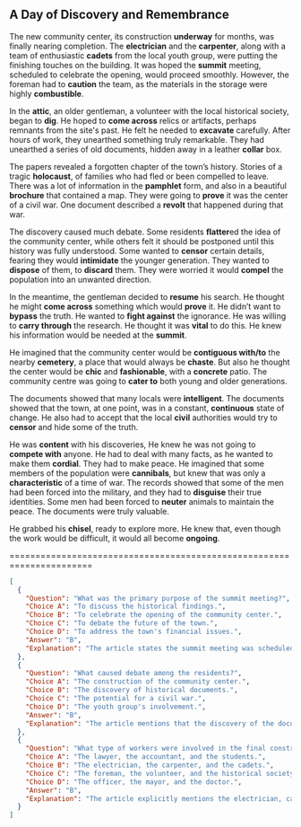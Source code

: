 ## A Day of Discovery and Remembrance

The new community center, its construction **underway** for months, was finally nearing completion. The **electrician** and the **carpenter**, along with a team of enthusiastic **cadets** from the local youth group, were putting the finishing touches on the building. It was hoped the **summit** meeting, scheduled to celebrate the opening, would proceed smoothly. However, the foreman had to **caution** the team, as the materials in the storage were highly **combustible**.

In the **attic**, an older gentleman, a volunteer with the local historical society, began to **dig**. He hoped to **come across** relics or artifacts, perhaps remnants from the site's past. He felt he needed to **excavate** carefully. After hours of work, they unearthed something truly remarkable. They had unearthed a series of old documents, hidden away in a leather **collar** box.

The papers revealed a forgotten chapter of the town’s history. Stories of a tragic **holocaust**, of families who had fled or been compelled to leave. There was a lot of information in the **pamphlet** form, and also in a beautiful **brochure** that contained a map. They were going to **prove** it was the center of a civil war. One document described a **revolt** that happened during that war.

The discovery caused much debate. Some residents **flatter**ed the idea of the community center, while others felt it should be postponed until this history was fully understood. Some wanted to **censor** certain details, fearing they would **intimidate** the younger generation. They wanted to **dispose** of them, to **discard** them. They were worried it would **compel** the population into an unwanted direction.

In the meantime, the gentleman decided to **resume** his search. He thought he might **come across** something which would **prove** it. He didn’t want to **bypass** the truth. He wanted to **fight against** the ignorance. He was willing to **carry through** the research. He thought it was **vital** to do this. He knew his information would be needed at the **summit**.

He imagined that the community center would be **contiguous with/to** the nearby **cemetery**, a place that would always be **chaste**. But also he thought the center would be **chic** and **fashionable**, with a **concrete** patio. The community centre was going to **cater to** both young and older generations.

The documents showed that many locals were **intelligent**. The documents showed that the town, at one point, was in a constant, **continuous** state of change. He also had to accept that the local **civil** authorities would try to **censor** and hide some of the truth.

He was **content** with his discoveries, He knew he was not going to **compete with** anyone. He had to deal with many facts, as he wanted to make them **cordial**. They had to make peace. He imagined that some members of the population were **cannibals**, but knew that was only a **characteristic** of a time of war. The records showed that some of the men had been forced into the military, and they had to **disguise** their true identities. Some men had been forced to **neuter** animals to maintain the peace. The documents were truly valuable.

He grabbed his **chisel**, ready to explore more. He knew that, even though the work would be difficult, it would all become **ongoing**.



======================================================================

```json
[
  {
    "Question": "What was the primary purpose of the summit meeting?",
    "Choice A": "To discuss the historical findings.",
    "Choice B": "To celebrate the opening of the community center.",
    "Choice C": "To debate the future of the town.",
    "Choice D": "To address the town's financial issues.",
    "Answer": "B",
    "Explanation": "The article states the summit meeting was scheduled to celebrate the community center's opening."
  },
  {
    "Question": "What caused debate among the residents?",
    "Choice A": "The construction of the community center.",
    "Choice B": "The discovery of historical documents.",
    "Choice C": "The potential for a civil war.",
    "Choice D": "The youth group's involvement.",
    "Answer": "B",
    "Explanation": "The article mentions that the discovery of the documents caused much debate among the residents."
  },
  {
    "Question": "What type of workers were involved in the final construction of the community center?",
    "Choice A": "The lawyer, the accountant, and the students.",
    "Choice B": "The electrician, the carpenter, and the cadets.",
    "Choice C": "The foreman, the volunteer, and the historical society.",
    "Choice D": "The officer, the mayor, and the doctor.",
    "Answer": "B",
    "Explanation": "The article explicitly mentions the electrician, carpenter, and cadets were putting the finishing touches on the building."
  }
]
```